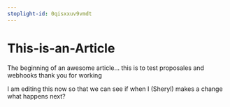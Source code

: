 ```yaml
---
stoplight-id: 0qisxxuv9vmdt
---
```


# This-is-an-Article

The beginning of an awesome article...
this is to test proposales and webhooks
thank you for working

I am editing this now so that we can see if when I (Sheryl) makes a change what happens next?
